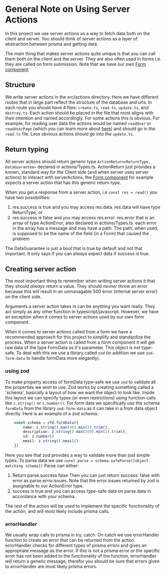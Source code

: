 # General Note on Using Server Actions
In this project we use server actions as a way to fetch data both on the client and server. You should think of server actions as a layer of abstraction between prisma and getting data.

The main thing that makes server actions quite unique is that you can call them both on the client and the server. They are also often used in forms i.e. they are called on form submission. Note that we have our own [Form component](./Form_Component.md)

## Structure
We write server actions in the src/actions directory. Here we have different routes that in large part reflect the structure of the database and urls. In each route you should have 4 files: `create.ts`, `read.ts`, `update.ts`, and `destroy.ts`. Each action should be placed in the file that most aligns with their intention and named accordingly. For some actions this is obvious. For example, for reading user data the actions would be named `readUser` or `readUserPage` (which you can learn more about [here](./Paging.md)) and should go in the `read.ts` file. Less obvious actions should go into the `update.ts`.

## Return typing
All server actions should return generic type ```ActionReturn<ReturnType, DataGuarantee>``` declared in actions/Types.ts. ActionReturn just provides a known, standard way for the Client side (and when server uses server actions) to interact with serverActions, the [Form component](./Form_Component.md) for example expects a server action that has this generic return type.

When you get a response from a server action, i.e ```const res = read()``` you have two possibilities: 
1. res.success is true and you may access res.data. res.data will have type ReturnType, or
2. res.success is false and you may access res.error. res.error that is an array of type ActionError, also declared in actions/Types.ts. each error in the array has a message and may have a path. The path, when used, is supposed to be the name of the field (in a Form) that caused the problem

The DataGuarantee is just a bool that is true by default and not that important. It only says if you can always expect data if success is true.

## Creating server action
The most important thing to remember when writing server actions it that they should *always* return a value. They should *nevner* throw an error because this will result in an unmanagable 500 error (internal server error) on the client side.

Arguments a server action takes in can be anything you want really. They act simply as any other function in typescript/javascript. However, we have an exception when it comes to server actions used by our own form component.

When it comes to server actions called from a form we have a recommended approach for this project to simplify and standardize the process. When a server action is called from a form component it will get raw data of the type FormData as it's parameter. This object is not type-safe. To deal with this we use a library called `zod` (in addition we use `zod-form-data` to handle formData more elegantly).

### using zod
To make property access of formData type-safe we use `zod` to validate all the properties we wish to use. Zod works by creating something called a 'schema', basically a layout of how we want the object to look like. Inside this layout we can specify types (or even restrictions) using function calls like `z.string()` or `z.number()`. For form data we specifically use the schema `formData` from the library `zod-form-data` as it can take in a from data object directly. Here is an example of a zod schema:
```ts
    const schema = zfd.formData({
        name: z.string().max(40).min(2).trim(),
        description: z.string().max(500).min(2).trim(),
        id: z.number()
        email: z.string().email()
    })
```
Here you see that zod provides a way to validate more than just simple types. To parse data we use `const parse = schema.safeParse([object matching schema])` Parse can either:
1. Return parse.success false Then you can just return success: false with error as parse.error.issues. Note that the error.issues returned by zod is assignable to our ActionError type.
2. success is true and you can access type-safe data on parse.data in accordance with your schema.

The rest of the action will be used to implement the specific functionality of the action, and will most likely include prisma calls.

### errorHandler
We usually wrap calls to prisma in try, catch. On catch we use errorHandler function to create an error that can be returned from the action. errorHandler checks for different types of prisma errors and gives an appropriate message as the error. If this is not a prisma error or the specific error has not been added to the functionality of the function, errorHandler will return a generic message, therefor you should be sure that errors given to errorHandler are most likely prisma errors.
